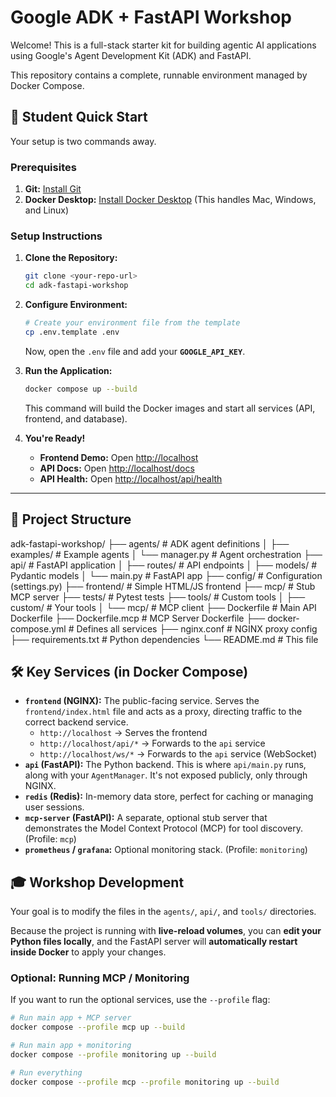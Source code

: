 # Google ADK + FastAPI Workshop

Welcome! This is a full-stack starter kit for building agentic AI applications using Google's Agent Development Kit (ADK) and FastAPI.

This repository contains a complete, runnable environment managed by Docker Compose.

## 🚀 Student Quick Start

Your setup is two commands away.

### Prerequisites

1.  **Git:** [Install Git](https://git-scm.com/downloads)
2.  **Docker Desktop:** [Install Docker Desktop](https://www.docker.com/products/docker-desktop/) (This handles Mac, Windows, and Linux)

### Setup Instructions

1.  **Clone the Repository:**
    ```bash
    git clone <your-repo-url>
    cd adk-fastapi-workshop
    ```

2.  **Configure Environment:**
    ```bash
    # Create your environment file from the template
    cp .env.template .env
    ```
    Now, open the `.env` file and add your **`GOOGLE_API_KEY`**.

3.  **Run the Application:**
    ```bash
    docker compose up --build
    ```
    This command will build the Docker images and start all services (API, frontend, and database).

4.  **You're Ready!**
    * **Frontend Demo:** Open [http://localhost](http://localhost)
    * **API Docs:** Open [http://localhost/docs](http://localhost/docs)
    * **API Health:** Open [http://localhost/api/health](http://localhost/api/health)

---

## 📁 Project Structure
adk-fastapi-workshop/
├── agents/                    # ADK agent definitions
│   ├── examples/              # Example agents
│   └── manager.py             # Agent orchestration
├── api/                       # FastAPI application
│   ├── routes/                # API endpoints
│   ├── models/                # Pydantic models
│   └── main.py                # FastAPI app
├── config/                    # Configuration (settings.py)
├── frontend/                  # Simple HTML/JS frontend
├── mcp/                       # Stub MCP server
├── tests/                     # Pytest tests
├── tools/                     # Custom tools
│   ├── custom/                # Your tools
│   └── mcp/                   # MCP client
├── Dockerfile                 # Main API Dockerfile
├── Dockerfile.mcp             # MCP Server Dockerfile
├── docker-compose.yml         # Defines all services
├── nginx.conf                 # NGINX proxy config
├── requirements.txt           # Python dependencies
└── README.md                  # This file

## 🛠️ Key Services (in Docker Compose)

* **`frontend` (NGINX):** The public-facing service. Serves the `frontend/index.html` file and acts as a proxy, directing traffic to the correct backend service.
    * `http://localhost` -> Serves the frontend
    * `http://localhost/api/*` -> Forwards to the `api` service
    * `http://localhost/ws/*` -> Forwards to the `api` service (WebSocket)
* **`api` (FastAPI):** The Python backend. This is where `api/main.py` runs, along with your `AgentManager`. It's not exposed publicly, only through NGINX.
* **`redis` (Redis):** In-memory data store, perfect for caching or managing user sessions.
* **`mcp-server` (FastAPI):** A separate, optional stub server that demonstrates the Model Context Protocol (MCP) for tool discovery. (Profile: `mcp`)
* **`prometheus` / `grafana`:** Optional monitoring stack. (Profile: `monitoring`)

## 🎓 Workshop Development

Your goal is to modify the files in the `agents/`, `api/`, and `tools/` directories.

Because the project is running with **live-reload volumes**, you can **edit your Python files locally**, and the FastAPI server will **automatically restart inside Docker** to apply your changes.

### Optional: Running MCP / Monitoring

If you want to run the optional services, use the `--profile` flag:

```bash
# Run main app + MCP server
docker compose --profile mcp up --build

# Run main app + monitoring
docker compose --profile monitoring up --build

# Run everything
docker compose --profile mcp --profile monitoring up --build

```
